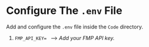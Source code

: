 # Configure The `.env` File

Add and configure the `.env` file inside the `Code` directory.


1. `FMP_API_KEY= ` --> *Add your FMP API key.*